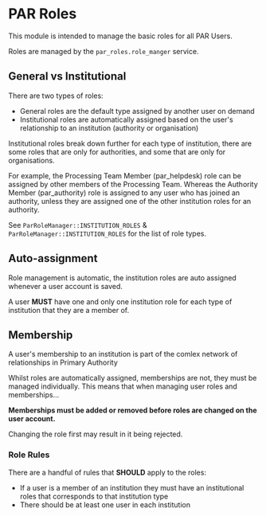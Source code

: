 # PAR Roles

This module is intended to manage the basic roles for all PAR Users.

Roles are managed by the `par_roles.role_manger` service.

## General vs Institutional

There are two types of roles:

- General roles are the default type assigned by another user on demand
- Institutional roles are automatically assigned based on the user's relationship to an institution (authority or organisation)

Institutional roles break down further for each type of institution, there are some roles that are only for authorities, and some that are only for organisations.

For example, the Processing Team Member (par_helpdesk) role can be assigned by other members of the Processing Team. Whereas the Authority Member (par_authority) role is assigned to any user who has joined an authority, unless they are assigned one of the other institution roles for an authority.

See `ParRoleManager::INSTITUTION_ROLES` & `ParRoleManager::INSTITUTION_ROLES` for the list of role types.

## Auto-assignment

Role management is automatic, the institution roles are auto assigned whenever a user account is saved.

A user **MUST** have one and only one institution role for each type of institution that they are a member of.

## Membership

A user's membership to an institution is part of the comlex network of relationships in Primary Authority

Whilst roles are automatically assigned, memberships are not, they must be managed individually. This means that when managing user roles and memberships...

**Memberships must be added or removed before roles are changed on the user account.**

Changing the role first may result in it being rejected.

### Role Rules

There are a handful of rules that **SHOULD** apply to the roles:

- If a user is a member of an institution they must have an institutional roles that corresponds to that institution type
- There should be at least one user in each institution

